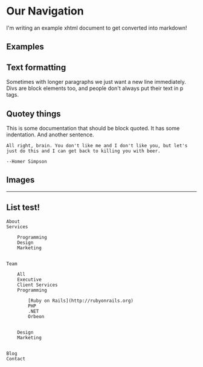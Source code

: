 

  # Our Navigation
  I'm writing an example xhtml document to get converted into markdown!
  ## Examples
  
  ## Text formatting
  Sometimes with longer paragraphs
we just want a new line immediately.
  Divs are block elements too, and people don't always put their text in p tags.
  
  ## Quotey things
  
This is some documentation that should be block quoted.
  It has some indentation.
And another sentence.
  
  > 
    All right, brain. You don't like me and I don't like you, but let's just do this and I can get back to killing you with beer.
    
    --Homer Simpson
  
  
  ## Images
  
  

  ---

  
  ## List test!
  
    About
    Services
      
        Programming
        Design
        Marketing
      
      
    Team
      
        All
        Executive
        Client Services
        Programming
          
            [Ruby on Rails](http://rubyonrails.org)
            PHP
            .NET
            Orbeon
          
          
        Design
        Marketing
      
    
    Blog
    Contact
  

